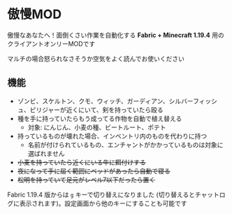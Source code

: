 # 傲慢MOD

傲慢なあなたへ！面倒くさい作業を自動化する **Fabric + Minecraft 1.19.4** 用のクライアントオンリーMODです

マルチの場合怒られなさそうか空気をよく読んでお使いください

## 機能

- ゾンビ、スケルトン、クモ、ウィッチ、ガーディアン、シルバーフィッシュ、ピリジャーが近くにいて、剣を持っていたら殴る
- 種を手に持っていたらもう成ってる作物を自動で植え替える
  - 対象: にんじん、小麦の種、ビートルート、ポテト
- 持っているものが壊れた場合、インベントリ内のものを代わりに持つ
  - 名前が付けられているもの、エンチャントがかかっているものは対象に選ばれません
- ~~小麦を持っていたら近くにいる牛に餌付けする~~
- ~~夜になって手に届く範囲にベッドがあったら自動で寝る~~
- ~~松明を持っていて足元がレベル7以下だったら置く~~

Fabric 1.19.4 版からは `g` キーで切り替えになりました (切り替えるとチャットログに表示されます)。設定画面から他のキーにすることも可能です
